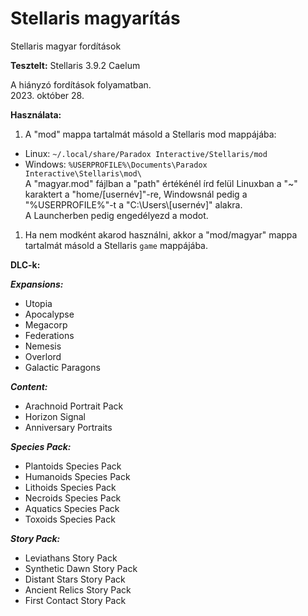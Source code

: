 # Stellaris magyarítás

Stellaris magyar fordítások

**Tesztelt:** Stellaris 3.9.2 Caelum

A hiányzó fordítások folyamatban.<br>
2023. október 28.

**Használata:**

1. A "mod" mappa tartalmát másold a Stellaris mod mappájába:
- Linux: `~/.local/share/Paradox Interactive/Stellaris/mod`
- Windows: `%USERPROFILE%\Documents\Paradox Interactive\Stellaris\mod\`<br>
A "magyar.mod" fájlban a "path" értékénél írd felül Linuxban a "~" karaktert a "home/[usernév]"-re, Windowsnál pedig a "%USERPROFILE%"-t a "C:\Users\\[usernév]" alakra.<br>
A Launcherben pedig engedélyezd a modot.

1. Ha nem modként akarod használni, akkor a "mod/magyar" mappa tartalmát másold a Stellaris `game` mappájába.<br>

**DLC-k:**

***Expansions:***

- Utopia
- Apocalypse
- Megacorp
- Federations
- Nemesis
- Overlord
- Galactic Paragons

***Content:***

- Arachnoid Portrait Pack
- Horizon Signal
- Anniversary Portraits

***Species Pack:***

- Plantoids Species Pack
- Humanoids Species Pack
- Lithoids Species Pack
- Necroids Species Pack
- Aquatics Species Pack
- Toxoids Species Pack

***Story Pack:***

- Leviathans Story Pack
- Synthetic Dawn Story Pack
- Distant Stars Story Pack
- Ancient Relics Story Pack
- First Contact Story Pack
